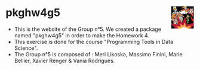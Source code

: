 #  pkghw4g5  <img src="man/figures/logo.png" align="right" width="60" retina = TRUE />
 - This is the website of the Group n°5. We created a package named "pkghw4g5" in order to make the Homework 4.
 - This exercise is done for the course "Programming Tools in Data Science".
 - The Group n°5 is composed of :
    Meri Likoska,
    Massimo Finini,
    Marie Bellier,
    Xavier Renger &
    Vania Rodrigues.
